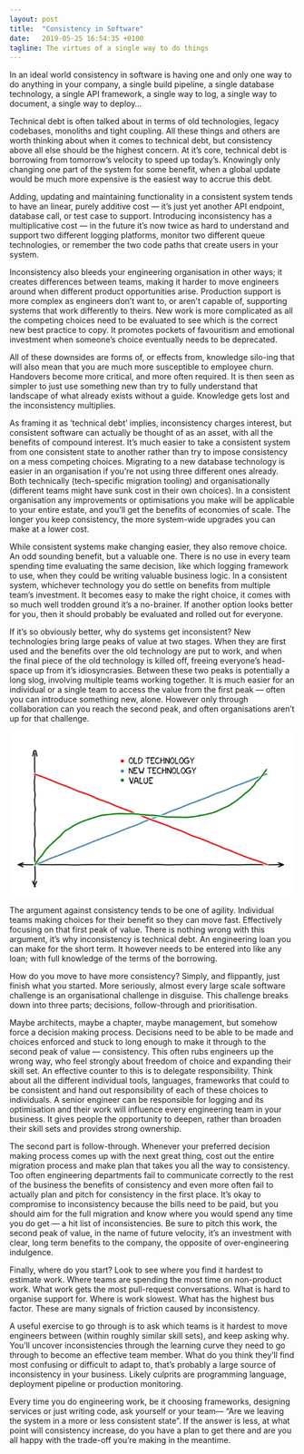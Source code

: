 ```yaml
---
layout: post
title:  "Consistency in Software"
date:   2019-05-25 16:54:35 +0100
tagline: The virtues of a single way to do things
---
```



In an ideal world consistency in software is having one and only one way to do anything in your company, a single build pipeline, a single database technology, a single API framework, a single way to log, a single way to document, a single way to deploy…

Technical debt is often talked about in terms of old technologies, legacy codebases, monoliths and tight coupling. All these things and others are worth thinking about when it comes to technical debt, but consistency above all else should be the highest concern. At it’s core, technical debt is borrowing from tomorrow’s velocity to speed up today’s. Knowingly only changing one part of the system for some benefit, when a global update would be much more expensive is the easiest way to accrue this debt.

Adding, updating and maintaining functionality in a consistent system tends to have an linear, purely additive cost — it’s just yet another API endpoint, database call, or test case to support. Introducing inconsistency has a multiplicative cost — in the future it’s now twice as hard to understand and support two different logging platforms, monitor two different queue technologies, or remember the two code paths that create users in your system.

Inconsistency also bleeds your engineering organisation in other ways; it creates differences between teams, making it harder to move engineers around when different product opportunities arise. Production support is more complex as engineers don’t want to, or aren't capable of, supporting systems that work differently to theirs. New work is more complicated as all the competing choices need to be evaluated to see which is the correct new best practice to copy. It promotes pockets of favouritism and emotional investment when someone’s choice eventually needs to be deprecated.

All of these downsides are forms of, or effects from, knowledge silo-ing that will also mean that you are much more susceptible to employee churn. Handovers become more critical, and more often required. It is then seen as simpler to just use something new than try to fully understand that landscape of what already exists without a guide. Knowledge gets lost and the inconsistency multiplies.

As framing it as ‘technical debt’ implies, inconsistency charges interest, but consistent software can actually be thought of as an asset, with all the benefits of compound interest. It’s much easier to take a consistent system from one consistent state to another rather than try to impose consistency on a mess competing choices. Migrating to a new database technology is easier in an organisation if you’re not using three different ones already. Both technically (tech-specific migration tooling) and organisationally (different teams might have sunk cost in their own choices). In a consistent organisation any improvements or optimisations you make will be applicable to your entire estate, and you’ll get the benefits of economies of scale. The longer you keep consistency, the more system-wide upgrades you can make at a lower cost.

While consistent systems make changing easier, they also remove choice. An odd sounding benefit, but a valuable one. There is no use in every team spending time evaluating the same decision, like which logging framework to use, when they could be writing valuable business logic. In a consistent system, whichever technology you do settle on benefits from multiple team’s investment. It becomes easy to make the right choice, it comes with so much well trodden ground it’s a no-brainer. If another option looks better for you, then it should probably be evaluated and rolled out for everyone.

If it’s so obviously better, why do systems get inconsistent? New technologies bring large peaks of value at two stages. When they are first used and the benefits over the old technology are put to work, and when the final piece of the old technology is killed off, freeing everyone’s head-space up from it’s idiosyncrasies. Between these two peaks is potentially a long slog, involving multiple teams working together. It is much easier for an individual or a single team to access the value from the first peak — often you can introduce something new, alone. However only through collaboration can you reach the second peak, and often organisations aren’t up for that challenge.

![image](images/value_curve.png)

The argument against consistency tends to be one of agility. Individual teams making choices for their benefit so they can move fast. Effectively focusing on that first peak of value. There is nothing wrong with this argument, it’s why inconsistency is technical debt. An engineering loan you can make for the short term. It however needs to be entered into like any loan; with full knowledge of the terms of the borrowing.

How do you move to have more consistency? Simply, and flippantly, just finish what you started. More seriously, almost every large scale software challenge is an organisational challenge in disguise. This challenge breaks down into three parts; decisions, follow-through and prioritisation.

Maybe architects, maybe a chapter, maybe management, but somehow force a decision making process. Decisions need to be able to be made and choices enforced and stuck to long enough to make it through to the second peak of value — consistency. This often rubs engineers up the wrong way, who feel strongly about freedom of choice and expanding their skill set. An effective counter to this is to delegate responsibility. Think about all the different individual tools, languages, frameworks that could to be consistent and hand out responsibility of each of these choices to individuals. A senior engineer can be responsible for logging and its optimisation and their work will influence every engineering team in your business. It gives people the opportunity to deepen, rather than broaden their skill sets and provides strong ownership.

The second part is follow-through. Whenever your preferred decision making process comes up with the next great thing, cost out the entire migration process and make plan that takes you all the way to consistency. Too often engineering departments fail to communicate correctly to the rest of the business the benefits of consistency and even more often fail to actually plan and pitch for consistency in the first place. It’s okay to compromise to inconsistency because the bills need to be paid, but you should aim for the full migration and know where you would spend any time you do get — a hit list of inconsistencies. Be sure to pitch this work, the second peak of value, in the name of future velocity, it’s an investment with clear, long term benefits to the company, the opposite of over-engineering indulgence.

Finally, where do you start? Look to see where you find it hardest to estimate work. Where teams are spending the most time on non-product work. What work gets the most pull-request conversations. What is hard to organise support for. Where is work slowest. What has the highest bus factor. These are many signals of friction caused by inconsistency.

A useful exercise to go through is to ask which teams is it hardest to move engineers between (within roughly similar skill sets), and keep asking why. You’ll uncover inconsistencies through the learning curve they need to go through to become an effective team member. What do you think they’ll find most confusing or difficult to adapt to, that’s probably a large source of inconsistency in your business. Likely culprits are programming language, deployment pipeline or production monitoring.

Every time you do engineering work, be it choosing frameworks, designing services or just writing code, ask yourself or your team— “Are we leaving the system in a more or less consistent state”. If the answer is less, at what point will consistency increase, do you have a plan to get there and are you all happy with the trade-off you’re making in the meantime.